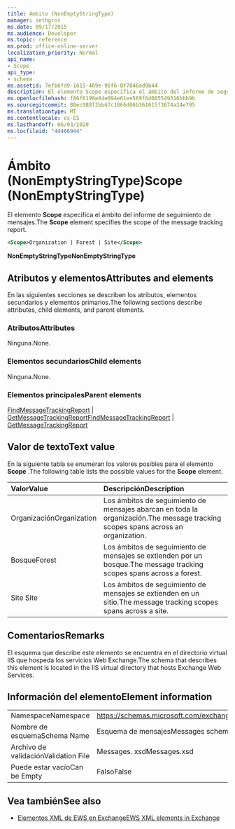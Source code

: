 ```yaml
---
title: Ámbito (NonEmptyStringType)
manager: sethgros
ms.date: 09/17/2015
ms.audience: Developer
ms.topic: reference
ms.prod: office-online-server
localization_priority: Normal
api_name:
- Scope
api_type:
- schema
ms.assetid: 7efb6fd9-1615-469e-96f6-0f7846ad9b44
description: El elemento Scope especifica el ámbito del informe de seguimiento de mensajes.
ms.openlocfilehash: f86f6198e84e094e61ee569f6d005549316bbb9b
ms.sourcegitcommit: 88ec988f2bb67c1866d06b361615f3674a24e795
ms.translationtype: MT
ms.contentlocale: es-ES
ms.lasthandoff: 06/03/2020
ms.locfileid: "44466944"
---
```

# <a name="scope-nonemptystringtype"></a><span data-ttu-id="fd76f-103">Ámbito (NonEmptyStringType)</span><span class="sxs-lookup"><span data-stu-id="fd76f-103">Scope (NonEmptyStringType)</span></span>

<span data-ttu-id="fd76f-104">El elemento **Scope** especifica el ámbito del informe de seguimiento de mensajes.</span><span class="sxs-lookup"><span data-stu-id="fd76f-104">The **Scope** element specifies the scope of the message tracking report.</span></span> 
  
```XML
<Scope>Organization | Forest | Site</Scope>
```

 <span data-ttu-id="fd76f-105">**NonEmptyStringType**</span><span class="sxs-lookup"><span data-stu-id="fd76f-105">**NonEmptyStringType**</span></span>
## <a name="attributes-and-elements"></a><span data-ttu-id="fd76f-106">Atributos y elementos</span><span class="sxs-lookup"><span data-stu-id="fd76f-106">Attributes and elements</span></span>

<span data-ttu-id="fd76f-107">En las siguientes secciones se describen los atributos, elementos secundarios y elementos primarios.</span><span class="sxs-lookup"><span data-stu-id="fd76f-107">The following sections describe attributes, child elements, and parent elements.</span></span>
  
### <a name="attributes"></a><span data-ttu-id="fd76f-108">Atributos</span><span class="sxs-lookup"><span data-stu-id="fd76f-108">Attributes</span></span>

<span data-ttu-id="fd76f-109">Ninguna.</span><span class="sxs-lookup"><span data-stu-id="fd76f-109">None.</span></span>
  
### <a name="child-elements"></a><span data-ttu-id="fd76f-110">Elementos secundarios</span><span class="sxs-lookup"><span data-stu-id="fd76f-110">Child elements</span></span>

<span data-ttu-id="fd76f-111">Ninguna.</span><span class="sxs-lookup"><span data-stu-id="fd76f-111">None.</span></span>
  
### <a name="parent-elements"></a><span data-ttu-id="fd76f-112">Elementos principales</span><span class="sxs-lookup"><span data-stu-id="fd76f-112">Parent elements</span></span>

<span data-ttu-id="fd76f-113">[FindMessageTrackingReport](findmessagetrackingreport.md)  |  [GetMessageTrackingReport](getmessagetrackingreport.md)</span><span class="sxs-lookup"><span data-stu-id="fd76f-113">[FindMessageTrackingReport](findmessagetrackingreport.md) | [GetMessageTrackingReport](getmessagetrackingreport.md)</span></span>
  
## <a name="text-value"></a><span data-ttu-id="fd76f-114">Valor de texto</span><span class="sxs-lookup"><span data-stu-id="fd76f-114">Text value</span></span>

<span data-ttu-id="fd76f-115">En la siguiente tabla se enumeran los valores posibles para el elemento **Scope** .</span><span class="sxs-lookup"><span data-stu-id="fd76f-115">The following table lists the possible values for the **Scope** element.</span></span> 
  
|<span data-ttu-id="fd76f-116">**Valor**</span><span class="sxs-lookup"><span data-stu-id="fd76f-116">**Value**</span></span>|<span data-ttu-id="fd76f-117">**Descripción**</span><span class="sxs-lookup"><span data-stu-id="fd76f-117">**Description**</span></span>|
|:-----|:-----|
|<span data-ttu-id="fd76f-118">Organización</span><span class="sxs-lookup"><span data-stu-id="fd76f-118">Organization</span></span>  <br/> |<span data-ttu-id="fd76f-119">Los ámbitos de seguimiento de mensajes abarcan en toda la organización.</span><span class="sxs-lookup"><span data-stu-id="fd76f-119">The message tracking scopes spans across an organization.</span></span>  <br/> |
|<span data-ttu-id="fd76f-120">Bosque</span><span class="sxs-lookup"><span data-stu-id="fd76f-120">Forest</span></span>  <br/> |<span data-ttu-id="fd76f-121">Los ámbitos de seguimiento de mensajes se extienden por un bosque.</span><span class="sxs-lookup"><span data-stu-id="fd76f-121">The message tracking scopes spans across a forest.</span></span>  <br/> |
|<span data-ttu-id="fd76f-122">Site </span><span class="sxs-lookup"><span data-stu-id="fd76f-122">Site</span></span>  <br/> |<span data-ttu-id="fd76f-123">Los ámbitos de seguimiento de mensajes se extienden en un sitio.</span><span class="sxs-lookup"><span data-stu-id="fd76f-123">The message tracking scopes spans across a site.</span></span>  <br/> |
   
## <a name="remarks"></a><span data-ttu-id="fd76f-124">Comentarios</span><span class="sxs-lookup"><span data-stu-id="fd76f-124">Remarks</span></span>

<span data-ttu-id="fd76f-125">El esquema que describe este elemento se encuentra en el directorio virtual IIS que hospeda los servicios Web Exchange.</span><span class="sxs-lookup"><span data-stu-id="fd76f-125">The schema that describes this element is located in the IIS virtual directory that hosts Exchange Web Services.</span></span>
  
## <a name="element-information"></a><span data-ttu-id="fd76f-126">Información del elemento</span><span class="sxs-lookup"><span data-stu-id="fd76f-126">Element information</span></span>

|||
|:-----|:-----|
|<span data-ttu-id="fd76f-127">Namespace</span><span class="sxs-lookup"><span data-stu-id="fd76f-127">Namespace</span></span>  <br/> |https://schemas.microsoft.com/exchange/services/2006/messages  <br/> |
|<span data-ttu-id="fd76f-128">Nombre de esquema</span><span class="sxs-lookup"><span data-stu-id="fd76f-128">Schema Name</span></span>  <br/> |<span data-ttu-id="fd76f-129">Esquema de mensajes</span><span class="sxs-lookup"><span data-stu-id="fd76f-129">Messages schema</span></span>  <br/> |
|<span data-ttu-id="fd76f-130">Archivo de validación</span><span class="sxs-lookup"><span data-stu-id="fd76f-130">Validation File</span></span>  <br/> |<span data-ttu-id="fd76f-131">Messages. xsd</span><span class="sxs-lookup"><span data-stu-id="fd76f-131">Messages.xsd</span></span>  <br/> |
|<span data-ttu-id="fd76f-132">Puede estar vacío</span><span class="sxs-lookup"><span data-stu-id="fd76f-132">Can be Empty</span></span>  <br/> |<span data-ttu-id="fd76f-133">Falso</span><span class="sxs-lookup"><span data-stu-id="fd76f-133">False</span></span>  <br/> |
   
## <a name="see-also"></a><span data-ttu-id="fd76f-134">Vea también</span><span class="sxs-lookup"><span data-stu-id="fd76f-134">See also</span></span>



- [<span data-ttu-id="fd76f-135">Elementos XML de EWS en Exchange</span><span class="sxs-lookup"><span data-stu-id="fd76f-135">EWS XML elements in Exchange</span></span>](ews-xml-elements-in-exchange.md)

